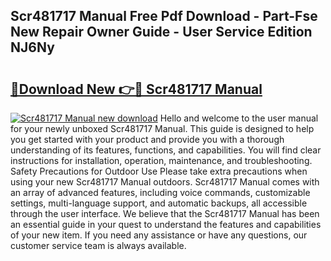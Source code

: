 ## Scr481717 Manual Free Pdf Download - Part-Fse New Repair Owner Guide - User Service Edition NJ6Ny

# <h2><a href="http://bc58803.oget.top/?id=Scr481717+Manual">🔗Download New 👉🔴 Scr481717 Manual</a></h2>

[![Scr481717 Manual new download](https://i.imgur.com/5g1atiW.png)](http://bc58803.oget.top/?id=Scr481717+Manual)
Hello and welcome to the user manual for your newly unboxed Scr481717 Manual. This guide is designed to help you get started with your product and provide you with a thorough understanding of its features, functions, and capabilities. You will find clear instructions for installation, operation, maintenance, and troubleshooting. Safety Precautions for Outdoor Use Please take extra precautions when using your new Scr481717 Manual outdoors. Scr481717 Manual comes with an array of advanced features, including voice commands, customizable settings, multi-language support, and automatic backups, all accessible through the user interface. We believe that the Scr481717 Manual has been an essential guide in your quest to understand the features and capabilities of your new item. If you need any assistance or have any questions, our customer service team is always available.
